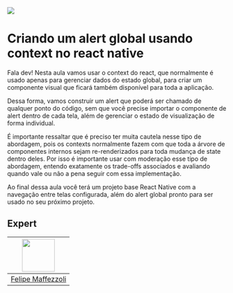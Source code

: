 <img src="https://storage.googleapis.com/golden-wind/experts-club/capa-github.svg" />

# Criando um alert global usando context no react native

Fala dev! Nesta aula vamos usar o context do react, que normalmente é usado apenas para gerenciar dados do estado global, para criar um componente visual que ficará também disponível para toda a aplicação.

Dessa forma, vamos construir um alert que poderá ser chamado de qualquer ponto do código, sem que você precise importar o componente de alert dentro de cada tela, além de gerenciar o estado de visualização de forma individual.

É importante ressaltar que é preciso ter muita cautela nesse tipo de abordagem, pois os contexts normalmente fazem com que toda a árvore de componentes internos sejam re-renderizados para toda mudança de state dentro deles. Por isso é importante usar com moderação esse tipo de abordagem, entendo exatamente os trade-offs associados e avaliando quando vale ou não a pena seguir com essa implementação.

Ao final dessa aula você terá um projeto base React Native com a navegação entre telas configurada, além do alert global pronto para ser usado no seu próximo projeto.

## Expert

| [<img src="https://avatars.githubusercontent.com/u/26548010?v=4" width="75px;"/>](https://github.com/femaffezzolli) |
| :--------------------------------------------------------------------------------------------------------------: |
|                                [Felipe Maffezzoli](https://github.com/femaffezzolli)                                 |